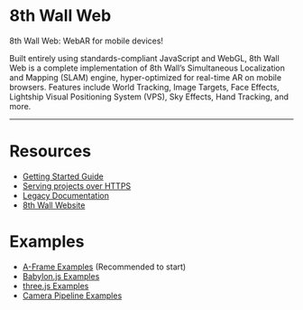 # 8th Wall Web

8th Wall Web: WebAR for mobile devices!

Built entirely using standards-compliant JavaScript and WebGL, 8th Wall Web is a complete implementation of 8th Wall’s Simultaneous Localization and Mapping (SLAM) engine, hyper-optimized for real-time AR on mobile browsers. Features include World Tracking, Image Targets, Face Effects, Lightship Visual Positioning System (VPS), Sky Effects, Hand Tracking, and more.

- - -

# Resources

* [Getting Started Guide](https://www.8thwall.com/docs/legacy/guides/advanced-topics/local-hosting/#getting-started)
* [Serving projects over HTTPS](https://www.8thwall.com/docs/legacy/guides/advanced-topics/local-hosting/#serve-projects-over-https)
* [Legacy Documentation](https://www.8thwall.com/docs/legacy/)
* [8th Wall Website](https://www.8thwall.com)

# Examples

* [A-Frame Examples](https://github.com/8thwall/web/tree/master/examples/aframe) (Recommended to start)
* [Babylon.js Examples](https://github.com/8thwall/web/tree/master/examples/babylonjs)
* [three.js Examples](https://github.com/8thwall/web/tree/master/examples/threejs)
* [Camera Pipeline Examples](https://github.com/8thwall/web/tree/master/examples/camerapipeline)
